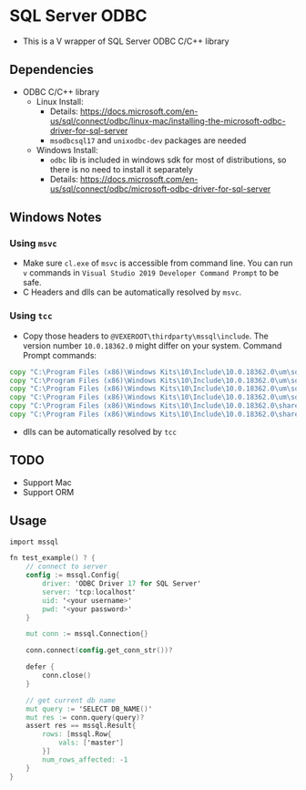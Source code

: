 # SQL Server ODBC

* This is a V wrapper of SQL Server ODBC C/C++ library

## Dependencies
* ODBC C/C++ library
    * Linux Install: 
		* Details: https://docs.microsoft.com/en-us/sql/connect/odbc/linux-mac/installing-the-microsoft-odbc-driver-for-sql-server
        * `msodbcsql17` and `unixodbc-dev` packages are needed
    * Windows Install:
		* `odbc` lib is included in windows sdk for most of distributions,
			so there is no need to install it separately
		* Details: https://docs.microsoft.com/en-us/sql/connect/odbc/microsoft-odbc-driver-for-sql-server

## Windows Notes
### Using `msvc`
* Make sure `cl.exe` of `msvc` is accessible from command line. 
You can run `v` commands in `Visual Studio 2019 Developer Command Prompt` to be safe.
* C Headers and dlls can be automatically resolved by `msvc`.
### Using `tcc` 
* Copy those headers to `@VEXEROOT\thirdparty\mssql\include`. 
The version number `10.0.18362.0` might differ on your system. 
Command Prompt commands:
```cmd
copy "C:\Program Files (x86)\Windows Kits\10\Include\10.0.18362.0\um\sql.h" thirdparty\mssql\include
copy "C:\Program Files (x86)\Windows Kits\10\Include\10.0.18362.0\um\sqlext.h" thirdparty\mssql\include
copy "C:\Program Files (x86)\Windows Kits\10\Include\10.0.18362.0\um\sqltypes.h" thirdparty\mssql\include
copy "C:\Program Files (x86)\Windows Kits\10\Include\10.0.18362.0\um\sqlucode.h" thirdparty\mssql\include
copy "C:\Program Files (x86)\Windows Kits\10\Include\10.0.18362.0\shared\sal.h" thirdparty\mssql\include
copy "C:\Program Files (x86)\Windows Kits\10\Include\10.0.18362.0\shared\concurrencysal.h" thirdparty\mssql\include
```
* dlls can be automatically resolved by `tcc`

## TODO
* Support Mac 
* Support ORM

## Usage
```v ignore
import mssql

fn test_example() ? {
	// connect to server
	config := mssql.Config{
		driver: 'ODBC Driver 17 for SQL Server'
		server: 'tcp:localhost'
		uid: '<your username>'
		pwd: '<your password>'
	}

	mut conn := mssql.Connection{}

	conn.connect(config.get_conn_str())?

	defer {
		conn.close()
	}

	// get current db name
	mut query := 'SELECT DB_NAME()'
	mut res := conn.query(query)?
	assert res == mssql.Result{
		rows: [mssql.Row{
			vals: ['master']
		}]
		num_rows_affected: -1
	}
}
```
